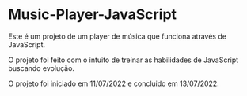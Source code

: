 # Music-Player-JavaScript
<p>Este é um projeto de um player de música que funciona através de JavaScript.<p/>
<p>O projeto foi feito com o intuito de treinar as habilidades de JavaScript buscando evolução.</p>
<p>O projeto foi iniciado em 11/07/2022 e concluido em 13/07/2022.</p>
